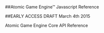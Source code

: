 ##Atomic Game Engine™ Javascript Reference
  

##EARLY ACCESS DRAFT March 4th 2015

Atomic Game Engine Core API Reference
